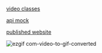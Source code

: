 [video classes](https://www.youtube.com/watch?v=NstJ42DNnfo&list=PL8YNlUoOZkkZfjIZTIID5klC---7k_2T2&index=3&t=199s)

[api mock](https://gist.githubusercontent.com/savio777/84e05621c6e592d76845dfd57cbe1327/raw/4e86e0fa8a33e0f56b68cd81bfe9daeb4569588a/portfolio-contact-data.json)

[published website](https://savio777-github-hw2bt2jow-savio777.vercel.app/)

![ezgif com-video-to-gif-converted](https://github.com/savio777/savio777.github.io/assets/35678887/ab675dce-b793-4f5c-bf19-ce8970844b81)
